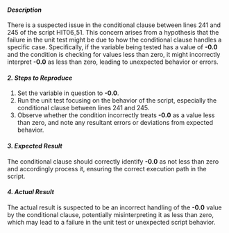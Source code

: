 ﻿#### ***Description***
There is a suspected issue in the conditional clause between lines 241 and 245 of the script HIT06\_51. This concern arises from a hypothesis that the failure in the unit test might be due to how the conditional clause handles a specific case. Specifically, if the variable being tested has a value of **-0.0** and the condition is checking for values less than zero, it might incorrectly interpret **-0.0** as less than zero, leading to unexpected behavior or errors.
#### ***2. Steps to Reproduce***
1. Set the variable in question to **-0.0**.
1. Run the unit test focusing on the behavior of the script, especially the conditional clause between lines 241 and 245.
1. Observe whether the condition incorrectly treats **-0.0** as a value less than zero, and note any resultant errors or deviations from expected behavior.
#### ***3. Expected Result***
The conditional clause should correctly identify **-0.0** as not less than zero and accordingly process it, ensuring the correct execution path in the script.
#### ***4. Actual Result***
The actual result is suspected to be an incorrect handling of the **-0.0** value by the conditional clause, potentially misinterpreting it as less than zero, which may lead to a failure in the unit test or unexpected script behavior.

